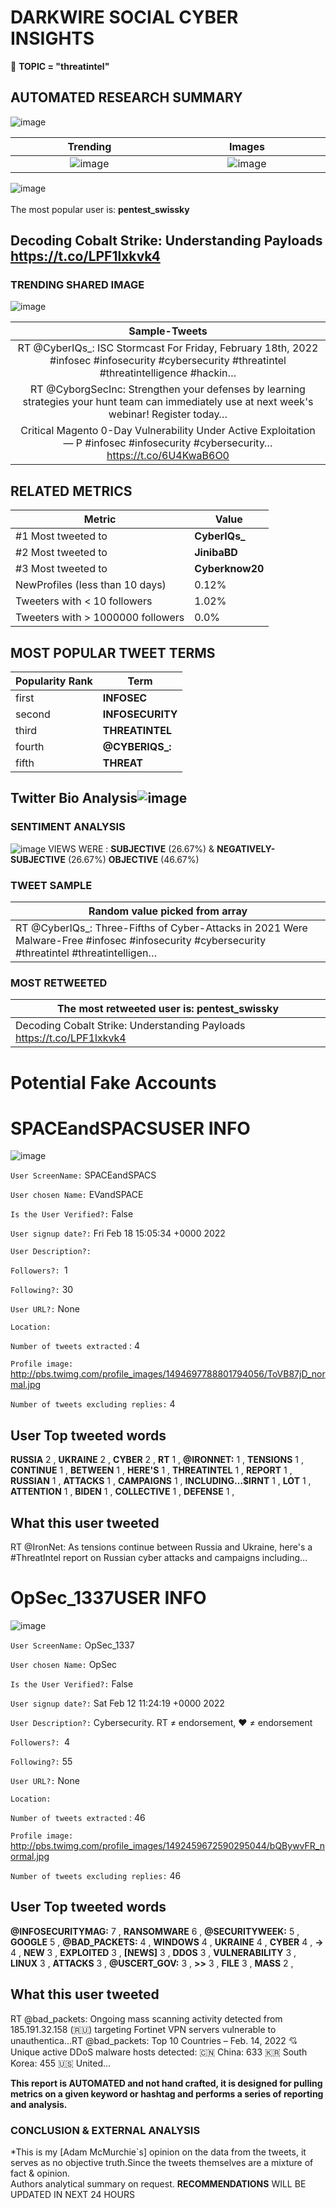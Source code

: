 # DARKWIRE SOCIAL CYBER INSIGHTS 
&#x1F34E; **TOPIC = "threatintel"**

## AUTOMATED RESEARCH SUMMARY
  ![image](darkLogo.png)   

|  Trending  |   Images | 
:-------------------------:|:-------------------------:
|  ![image](assets/threatintel/imageFile1.jpg)     <img width=200/> | ![image](assets/threatintel/imageFile2.jpg) <img width=200/> |   
 
 
![image](assets/threatintel/TWEETS.png)
<br></br>
The most popular user is: **pentest_swissky**  
 

## Decoding Cobalt Strike: Understanding Payloads https://t.co/LPF1lxkvk4 

  




### TRENDING SHARED IMAGE

![image](assets/threatintel/twitterPostedImage.png)



|                **Sample-Tweets**        |
| :-------------: |
| RT @CyberIQs_: ISC Stormcast For Friday, February 18th, 2022 #infosec #infosecurity #cybersecurity #threatintel #threatintelligence #hackin… |
| RT @CyborgSecInc: Strengthen your defenses by learning strategies your hunt team can immediately use at next week's webinar! Register today… |
| Critical Magento 0-Day Vulnerability Under Active Exploitation — P #infosec #infosecurity #cybersecurity… https://t.co/6U4KwaB6O0 |

## RELATED METRICS<br>
| Metric | Value |
| ------------- | ------------- |
| #1 Most tweeted to  | **CyberIQs_** |
| #2 Most tweeted to  | **JinibaBD** |
| #3 Most tweeted to  | **Cyberknow20** |
| NewProfiles (less than 10 days) | 0.12%  |
| Tweeters with < 10 followers  | 1.02%|
| Tweeters with > 1000000 followers  | 0.0%  |



## MOST POPULAR TWEET TERMS 


| Popularity Rank  | Term |
| ------------- | ------------- |
| first  | **INFOSEC**  |
| second  | **INFOSECURITY**  |
| third  | **THREATINTEL** |
| fourth  | **@CYBERIQS_:**  |
| fifth  | **THREAT**  |


## Twitter Bio Analysis![image](assets/threatintel/BIO.png)
### SENTIMENT ANALYSIS
![image](assets/threatintel/sentiment.png)
VIEWS WERE : **SUBJECTIVE**  (26.67%) & **NEGATIVELY-SUBJECTIVE** (26.67%) **OBJECTIVE** (46.67%)

### TWEET SAMPLE 
| Random value picked from array |
| ------------- |
|RT @CyberIQs_: Three-Fifths of Cyber-Attacks in 2021 Were Malware-Free #infosec #infosecurity #cybersecurity #threatintel #threatintelligen… |

### MOST RETWEETED 

| The most retweeted user is: **pentest_swissky**  |
| ------------- |
| Decoding Cobalt Strike: Understanding Payloads https://t.co/LPF1lxkvk4 |

# Potential Fake Accounts
 
# SPACEandSPACSUSER INFO
![image](http://pbs.twimg.com/profile_images/1494697788801794056/ToVB87jD_normal.jpg)
 
`User ScreenName:` SPACEandSPACS 
 
`User chosen Name:` EVandSPACE 
 
`Is the User Verified?:` False 
 
`User signup date?:` Fri Feb 18 15:05:34 +0000 2022 
 
`User Description?:`  
 
`Followers?: `1 
 
`Following?:` 30 
 
`User URL?:` None 
 
`Location:`  
 
`Number of tweets extracted`  : 4 
 
`Profile image:` http://pbs.twimg.com/profile_images/1494697788801794056/ToVB87jD_normal.jpg 
 
`Number of tweets excluding replies:` 4 
 

 

 
## User Top tweeted words 
 
**RUSSIA** 2 , **UKRAINE** 2 , **CYBER** 2 , **RT** 1 , **@IRONNET:** 1 , **TENSIONS** 1 , **CONTINUE** 1 , **BETWEEN** 1 , **HERE'S** 1 , **THREATINTEL** 1 , **REPORT** 1 , **RUSSIAN** 1 , **ATTACKS** 1 , **CAMPAIGNS** 1 , **INCLUDING…$IRNT** 1 , **LOT** 1 , **ATTENTION** 1 , **BIDEN** 1 , **COLLECTIVE** 1 , **DEFENSE** 1 , 
 
## What this user tweeted
 
RT @IronNet: As tensions continue between Russia and Ukraine, here's a #ThreatIntel report on Russian cyber attacks and campaigns including…
 
# OpSec_1337USER INFO
![image](http://pbs.twimg.com/profile_images/1492459672590295044/bQBywvFR_normal.jpg)
 
`User ScreenName:` OpSec_1337 
 
`User chosen Name:` OpSec 
 
`Is the User Verified?:` False 
 
`User signup date?:` Sat Feb 12 11:24:19 +0000 2022 
 
`User Description?:` Cybersecurity. RT ≠ endorsement, ❤️ ≠ endorsement 
 
`Followers?: `4 
 
`Following?:` 55 
 
`User URL?:` None 
 
`Location:`  
 
`Number of tweets extracted`  : 46 
 
`Profile image:` http://pbs.twimg.com/profile_images/1492459672590295044/bQBywvFR_normal.jpg 
 
`Number of tweets excluding replies:` 46 
 

 

 
## User Top tweeted words 
 
**@INFOSECURITYMAG:** 7 , **RANSOMWARE** 6 , **@SECURITYWEEK:** 5 , **GOOGLE** 5 , **@BAD_PACKETS:** 4 , **WINDOWS** 4 , **UKRAINE** 4 , **CYBER** 4 , **-&GT;** 4 , **NEW** 3 , **EXPLOITED** 3 , **[NEWS]** 3 , **DDOS** 3 , **VULNERABILITY** 3 , **LINUX** 3 , **ATTACKS** 3 , **@USCERT_GOV:** 3 , **&GT;&GT;** 3 , **FILE** 3 , **MASS** 2 , 
 
## What this user tweeted
 
RT @bad_packets: Ongoing mass scanning activity detected from 185.191.32.158 (🇷🇺) targeting Fortinet VPN servers vulnerable to unauthentica…RT @bad_packets: Top 10 Countries – Feb. 14, 2022 💘
Unique active DDoS malware hosts detected:
🇨🇳 China: 633
🇰🇷 South Korea: 455
🇺🇸 United…
 

<b> This report is AUTOMATED and not hand crafted, it is designed for pulling metrics on a given keyword or hashtag and performs a series of reporting and analysis.</b>  
### CONCLUSION & EXTERNAL ANALYSIS

*This is my [Adam McMurchie`s] opinion on the data from the tweets, it serves as no objective truth.Since the tweets themselves are a mixture of fact & opinion.<br>
Authors analytical summary on request.
**RECOMMENDATIONS** WILL BE UPDATED IN NEXT  24 HOURS <br>
